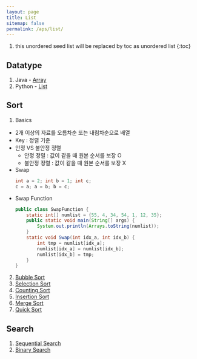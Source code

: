 ```yaml
---
layout: page
title: List
sitemap: false
permalink: /aps/list/
---
```

1. this unordered seed list will be replaced by toc as unordered list
{:toc}

## Datatype
1. Java - [Array](/datatype/array_java.md)
2. Python - [List](/datatype/list_python.md)

## Sort
1. Basics
  - 2개 이상의 자료를 오름차순 또는 내림차순으로 배열
  - Key : 정렬 기준
  - 안정 VS 불안정 정렬
      - 안정 정렬 : 값이 같을 때 원본 순서를 보장 O
      - 불안정 정렬 : 값이 같을 때 원본 순서를 보장 X
  - Swap
      ``` java
      int a = 2; int b = 1; int c;
      c = a; a = b; b = c;
      ```
  - Swap Function
      ``` java
      public class SwapFunction {
          static int[] numlist = {55, 4, 34, 54, 1, 12, 35};
          public static void main(String[] args) {
              System.out.println(Arrays.toString(numlist));
          }
          static void Swap(int idx_a, int idx_b) {
              int tmp = numlist[idx_a];
              numlist[idx_a] = numlist[idx_b];
              numlist[idx_b] = tmp;
          }
      }
      ```
2. [Bubble Sort](/sort/bubble.md)
3. [Selection Sort](/sort/selection.md)
4. [Counting Sort](/sort/counting.md)
5. [Insertion Sort](/sort/insertion.md)
6. [Merge Sort](/sort/merge.md)
7. [Quick Sort](/sort/quick.md)
  
## Search
1. [Sequential Search](/search/sequential.md)
2. [Binary Search](/search/binary.md)